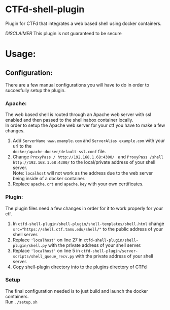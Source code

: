 # CTFd-shell-plugin
Plugin for CTFd that integrates a web based shell using docker containers.  
  
*DISCLAIMER* This plugin is not guaranteed to be secure  

# Usage:  

## Configuration:  
There are a few manual configurations you will have to do in order to succesfully setup the plugin.  

### Apache:  
The web based shell is routed through an Apache web server with ssl enabled and then passed to the shellinabox container locally.  
In order to setup the Apache web server for your ctf you have to make a few changes.  
1. Add `ServerName www.example.com` and `ServerAlias example.com` with your url to the  
`docker/apache-docker/default-ssl.conf` file.  
2. Change `ProxyPass / http://192.168.1.68:4300/ ` and `ProxyPass /shell http://192.168.1.68:4300/` to the local/private address of your shell server.  
Note: `localhost` will not work as the address due to the web server being inside of a docker container.  
3. Replace `apache.crt` and `apache.key` with your own certificates.  

### Plugin:
The plugin files need a few changes in order for it to work properly for your ctf.  
1. In `ctfd-shell-plugin/shell-plugin/shell-templates/shell.html` change `src="https://shell.ctf.tamu.edu/shell/"` to the public address of your shell server.  
2. Replace `'localhost'` on line 27 in `ctfd-shell-plugin/shell-plugin/shell.py` with the private address of your shell server.  
3. Replace `'localhost'` on line 5 in `ctfd-shell-plugin/server-scripts/shell_queue_recv.py` with the private address of your shell server.  
4. Copy shell-plugin directory into to the plugins directory of CTFd  
  
### Setup  
The final configuration needed is to just build and launch the docker containers.  
Run `./setup.sh`  
